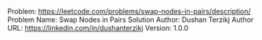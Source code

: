 Problem: https://leetcode.com/problems/swap-nodes-in-pairs/description/
Problem Name: Swap Nodes in Pairs
Solution Author: Dushan Terzikj
Author URL: https://linkedin.com/in/dushanterzikj
Version: 1.0.0